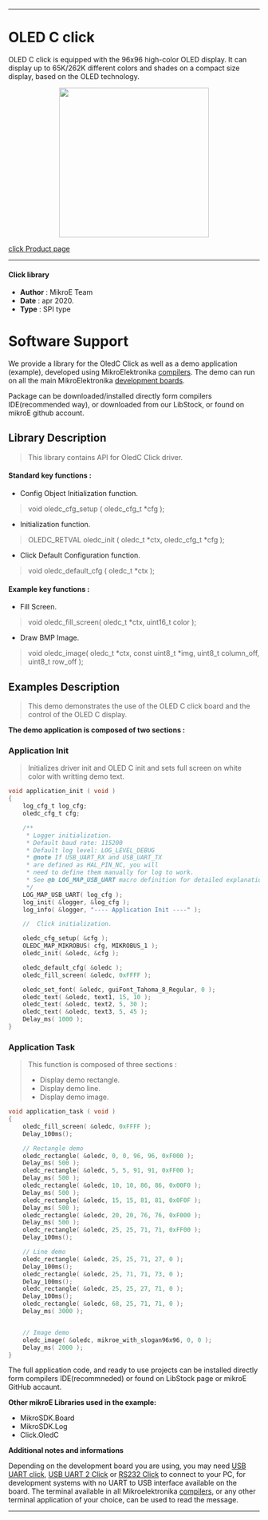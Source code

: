 
 
---
# OLED C click

OLED C click is equipped with the 96x96 high-color OLED display.
It can display up to 65K/262K different colors and shades on a compact size display, based on the OLED technology.

<p align="center">
  <img src="https://download.mikroe.com/images/click_for_ide/oledc_click.png" height=300px>
</p>

[click Product page](https://www.mikroe.com/oled-c-click)

---


#### Click library 

- **Author**        : MikroE Team
- **Date**          : apr 2020.
- **Type**          : SPI type


# Software Support

We provide a library for the OledC Click 
as well as a demo application (example), developed using MikroElektronika 
[compilers](https://shop.mikroe.com/compilers). 
The demo can run on all the main MikroElektronika [development boards](https://shop.mikroe.com/development-boards).

Package can be downloaded/installed directly form compilers IDE(recommended way), or downloaded from our LibStock, or found on mikroE github account. 

## Library Description

> This library contains API for OledC Click driver.

#### Standard key functions :

- Config Object Initialization function.
> void oledc_cfg_setup ( oledc_cfg_t *cfg ); 
 
- Initialization function.
> OLEDC_RETVAL oledc_init ( oledc_t *ctx, oledc_cfg_t *cfg );

- Click Default Configuration function.
> void oledc_default_cfg ( oledc_t *ctx );


#### Example key functions :

- Fill Screen.
> void oledc_fill_screen( oledc_t *ctx, uint16_t color );

- Draw BMP Image.
> void oledc_image( oledc_t *ctx, const uint8_t *img, uint8_t column_off, uint8_t row_off );

## Examples Description

> This demo demonstrates the use of the OLED C click board and the control of the OLED C display.

**The demo application is composed of two sections :**

### Application Init 

> Initializes driver init and OLED C init and sets full screen on white color with writting demo text.

```c
void application_init ( void )
{
    log_cfg_t log_cfg;
    oledc_cfg_t cfg;

    /** 
     * Logger initialization.
     * Default baud rate: 115200
     * Default log level: LOG_LEVEL_DEBUG
     * @note If USB_UART_RX and USB_UART_TX 
     * are defined as HAL_PIN_NC, you will 
     * need to define them manually for log to work. 
     * See @b LOG_MAP_USB_UART macro definition for detailed explanation.
     */
    LOG_MAP_USB_UART( log_cfg );
    log_init( &logger, &log_cfg );
    log_info( &logger, "---- Application Init ----" );

    //  Click initialization.

    oledc_cfg_setup( &cfg );
    OLEDC_MAP_MIKROBUS( cfg, MIKROBUS_1 );
    oledc_init( &oledc, &cfg );

    oledc_default_cfg( &oledc );
    oledc_fill_screen( &oledc, 0xFFFF );

    oledc_set_font( &oledc, guiFont_Tahoma_8_Regular, 0 );
    oledc_text( &oledc, text1, 15, 10 );
    oledc_text( &oledc, text2, 5, 30 );
    oledc_text( &oledc, text3, 5, 45 );
    Delay_ms( 1000 );
}
```

### Application Task

> This function is composed of three sections :
>  -  Display demo rectangle.
>  -  Display demo line.
>  -  Display demo image.

```c
void application_task ( void )
{
    oledc_fill_screen( &oledc, 0xFFFF );
    Delay_100ms();

    // Rectangle demo
    oledc_rectangle( &oledc, 0, 0, 96, 96, 0xF000 );
    Delay_ms( 500 );
    oledc_rectangle( &oledc, 5, 5, 91, 91, 0xFF00 );
    Delay_ms( 500 );
    oledc_rectangle( &oledc, 10, 10, 86, 86, 0x00F0 );
    Delay_ms( 500 );
    oledc_rectangle( &oledc, 15, 15, 81, 81, 0x0F0F );
    Delay_ms( 500 );
    oledc_rectangle( &oledc, 20, 20, 76, 76, 0xF000 );
    Delay_ms( 500 );
    oledc_rectangle( &oledc, 25, 25, 71, 71, 0xFF00 );
    Delay_100ms();

    // Line demo 
    oledc_rectangle( &oledc, 25, 25, 71, 27, 0 );
    Delay_100ms();
    oledc_rectangle( &oledc, 25, 71, 71, 73, 0 );
    Delay_100ms();
    oledc_rectangle( &oledc, 25, 25, 27, 71, 0 );
    Delay_100ms();
    oledc_rectangle( &oledc, 68, 25, 71, 71, 0 );
    Delay_ms( 3000 );


    // Image demo 
    oledc_image( &oledc, mikroe_with_slogan96x96, 0, 0 );
    Delay_ms( 2000 );
}
```

The full application code, and ready to use projects can be  installed directly form compilers IDE(recommneded) or found on LibStock page or mikroE GitHub accaunt.

**Other mikroE Libraries used in the example:** 

- MikroSDK.Board
- MikroSDK.Log
- Click.OledC

**Additional notes and informations**

Depending on the development board you are using, you may need 
[USB UART click](https://shop.mikroe.com/usb-uart-click), 
[USB UART 2 Click](https://shop.mikroe.com/usb-uart-2-click) or 
[RS232 Click](https://shop.mikroe.com/rs232-click) to connect to your PC, for 
development systems with no UART to USB interface available on the board. The 
terminal available in all Mikroelektronika 
[compilers](https://shop.mikroe.com/compilers), or any other terminal application 
of your choice, can be used to read the message.



---
